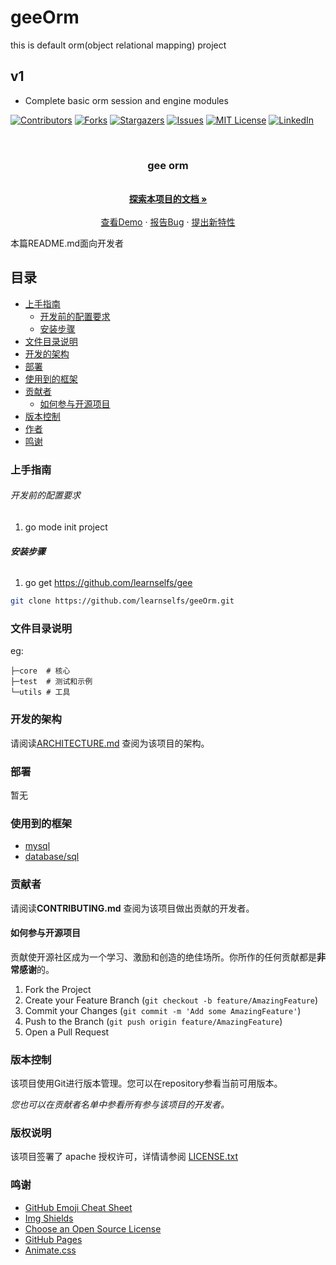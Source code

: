 # geeOrm
this is default orm(object relational mapping) project

## v1
- Complete basic orm session and engine modules

<!-- PROJECT SHIELDS -->

[![Contributors][contributors-shield]][contributors-url]
[![Forks][forks-shield]][forks-url]
[![Stargazers][stars-shield]][stars-url]
[![Issues][issues-shield]][issues-url]
[![MIT License][license-shield]][license-url]
[![LinkedIn][linkedin-shield]][linkedin-url]

<!-- PROJECT LOGO -->
<br />

<p align="center">
  <h3 align="center"> gee orm </h3>
  <p align="center">
    <br />
    <a href="https://github.com/learnselfs/geeOrm"><strong>探索本项目的文档 »</strong></a>
    <br />
    <br />
    <a href="https://github.com/learnselfs/geeOrm">查看Demo</a>
    ·
    <a href="https://github.com/learnselfs/geeOrm/issues">报告Bug</a>
    ·
    <a href="https://github.com/learnselfs/geeOrm/issues">提出新特性</a>
  </p>
</p>


 本篇README.md面向开发者
 
## 目录

- [上手指南](#上手指南)
  - [开发前的配置要求](#开发前的配置要求)
  - [安装步骤](#安装步骤)
- [文件目录说明](#文件目录说明)
- [开发的架构](#开发的架构)
- [部署](#部署)
- [使用到的框架](#使用到的框架)
- [贡献者](#贡献者)
  - [如何参与开源项目](#如何参与开源项目)
- [版本控制](#版本控制)
- [作者](#作者)
- [鸣谢](#鸣谢)

### 上手指南


###### 开发前的配置要求

1. go mode init project

###### **安装步骤**

1. go get https://github.com/learnselfs/gee

```sh
git clone https://github.com/learnselfs/geeOrm.git
```

### 文件目录说明
eg:

```
├─core  # 核心
├─test  # 测试和示例
└─utils # 工具
```

### 开发的架构 
请阅读[ARCHITECTURE.md](https://github.com/learnselfs/geeOrm/blob/master/ARCHITECTURE.md) 查阅为该项目的架构。

### 部署
暂无

### 使用到的框架
- [mysql](https://github.com/go-sql-driver/mysql)
- [database/sql](https://github.com/golang/go/tree/master/src/database/sql)

### 贡献者

请阅读**CONTRIBUTING.md** 查阅为该项目做出贡献的开发者。

#### 如何参与开源项目

贡献使开源社区成为一个学习、激励和创造的绝佳场所。你所作的任何贡献都是**非常感谢**的。


1. Fork the Project
2. Create your Feature Branch (`git checkout -b feature/AmazingFeature`)
3. Commit your Changes (`git commit -m 'Add some AmazingFeature'`)
4. Push to the Branch (`git push origin feature/AmazingFeature`)
5. Open a Pull Request



### 版本控制

该项目使用Git进行版本管理。您可以在repository参看当前可用版本。


 *您也可以在贡献者名单中参看所有参与该项目的开发者。*

### 版权说明

该项目签署了 apache 授权许可，详情请参阅 [LICENSE.txt](https://github.com/learnselfs/geeOrm/blob/master/LICENSE)

### 鸣谢


- [GitHub Emoji Cheat Sheet](https://www.webpagefx.com/tools/emoji-cheat-sheet)
- [Img Shields](https://shields.io)
- [Choose an Open Source License](https://choosealicense.com)
- [GitHub Pages](https://pages.github.com)
- [Animate.css](https://daneden.github.io/animate.css)

<!-- links -->
[your-project-path]: learnselfs/geeOrm
[contributors-shield]: https://img.shields.io/github/contributors/learnselfs/geeOrm.svg?style=flat-square
[contributors-url]: https://github.com/learnselfs/geeOrm/graphs/contributors
[forks-shield]: https://img.shields.io/github/forks/learnselfs/geeOrm.svg?style=flat-square
[forks-url]: https://github.com/learnselfs/geeOrm/network/members
[stars-shield]: https://img.shields.io/github/stars/learnselfs/geeOrm.svg?style=flat-square
[stars-url]: https://github.com/learnselfs/geeOrm/stargazers
[issues-shield]: https://img.shields.io/github/issues/learnselfs/geeOrm.svg?style=flat-square
[issues-url]: https://img.shields.io/github/issues/learnselfs/geeOrm.svg
[license-shield]: https://img.shields.io/github/license/learnselfs/geeOrm.svg?style=flat-square
[license-url]: https://github.com/learnselfs/geeOrm/blob/master/LICENSE.txt
[linkedin-shield]: https://img.shields.io/badge/-LinkedIn-black.svg?style=flat-square&logo=linkedin&colorB=555
[linkedin-url]: https://linkedin.com/in/shaojintian